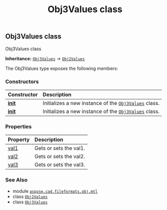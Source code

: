 ﻿---
title: Obj3Values class
second_title: Aspose.CAD for Python via .NET API References
description: 
type: docs
weight: 20
url: /python-net/aspose.cad.fileformats.obj.mtl/obj3values/
is_root: false
---

## Obj3Values class

Obj3Values class



**Inheritance:** [`Obj3Values`](/cad/python-net/aspose.cad.fileformats.obj.mtl/obj3values) → 
[`Obj2Values`](/cad/python-net/aspose.cad.fileformats.obj.mtl/obj2values)



The Obj3Values type exposes the following members:

### Constructors
| Constructor | Description |
| :- | :- |
| [__init__](/cad/python-net/aspose.cad.fileformats.obj.mtl/obj3values/__init__/#) | Initializes a new instance of the [`Obj3Values`](/cad/python-net/aspose.cad.fileformats.obj.mtl/obj3values) class. |
| [__init__](/cad/python-net/aspose.cad.fileformats.obj.mtl/obj3values/__init__/#float-float-float) | Initializes a new instance of the [`Obj3Values`](/cad/python-net/aspose.cad.fileformats.obj.mtl/obj3values) class. |


### Properties
| Property | Description |
| :- | :- |
| [val1](/cad/python-net/aspose.cad.fileformats.obj.mtl/obj3values/val1) | Gets or sets the val1. |
| [val2](/cad/python-net/aspose.cad.fileformats.obj.mtl/obj3values/val2) | Gets or sets the val2. |
| [val3](/cad/python-net/aspose.cad.fileformats.obj.mtl/obj3values/val3) | Gets or sets the val3. |



### See Also
* module [`aspose.cad.fileformats.obj.mtl`](..)
* class [`Obj2Values`](/cad/python-net/aspose.cad.fileformats.obj.mtl/obj2values)
* class [`Obj3Values`](/cad/python-net/aspose.cad.fileformats.obj.mtl/obj3values)
